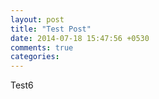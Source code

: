 ```yaml
---
layout: post
title: "Test Post"
date: 2014-07-18 15:47:56 +0530
comments: true
categories: 
---
```


Test6
